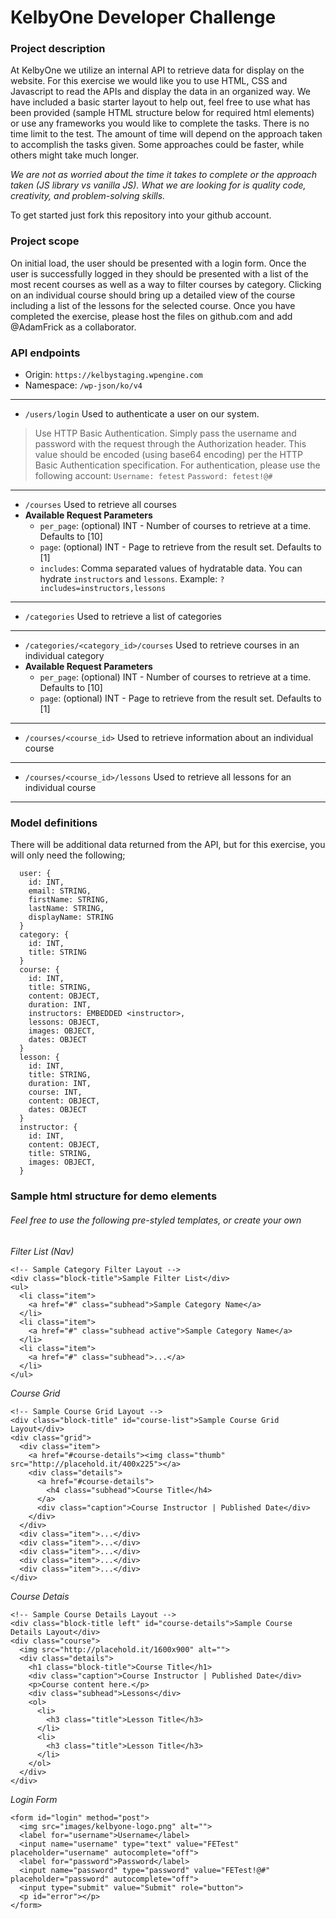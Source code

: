 # KelbyOne Developer Challenge

### Project description
At KelbyOne we utilize an internal API to retrieve data for display on the website. For this exercise we would like you to use HTML, CSS and Javascript to read the APIs and display the data in an organized way. We have included a basic starter layout to help out, feel free to use what has been provided (sample HTML structure below for required html elements) or use any frameworks you would like to complete the tasks.
There is no time limit to the test. The amount of time will depend on the approach taken to accomplish the tasks given. Some approaches could be faster, while others might take much longer. 

*We are not as worried about the time it takes to complete or the approach taken (JS library vs vanilla JS). What we are looking for is quality code, creativity, and problem-solving skills.*

To get started just fork this repository into your github account.

### Project scope
On initial load, the user should be presented with a login form. Once the user is successfully logged in they should be presented with a list of the most recent courses as well as a way to filter courses by category. Clicking on an individual course should bring up a detailed view of the course including a list of the lessons for the selected course.
Once you have completed the exercise, please host the files on github.com and add @AdamFrick as a collaborator.

### API endpoints
 - Origin: `https://kelbystaging.wpengine.com`
 - Namespace: `/wp-json/ko/v4`
 ---
 - `/users/login` Used to authenticate a user on our system.
> Use HTTP Basic Authentication. Simply pass the username and password with the request through the Authorization header. This value should be encoded (using base64 encoding) per the HTTP Basic Authentication specification.
For authentication, please use the following account:
  `Username: fetest`
  `Password: fetest!@#`
---
 - `/courses` Used to retrieve all courses
 - **Available Request Parameters**
   - `per_page`: (optional) INT - Number of courses to retrieve at a time. Defaults to [10]
   - `page`: (optional) INT - Page to retrieve from the result set. Defaults to [1]
   - `includes`: Comma separated values of hydratable data. You can hydrate `instructors` and `lessons`. Example: `?includes=instructors,lessons`
---
 - `/categories` Used to retrieve a list of categories
---
 - `/categories/<category_id>/courses` Used to retrieve courses in an individual category
 - **Available Request Parameters**
   - `per_page`: (optional) INT - Number of courses to retrieve at a time. Defaults to [10]
   - `page`: (optional) INT - Page to retrieve from the result set. Defaults to [1]
---
 - `/courses/<course_id>` Used to retrieve information about an individual course
---
 - `/courses/<course_id>/lessons` Used to retrieve all lessons for an individual course
---
### Model definitions

There will be additional data returned from the API, but for this exercise, you will only need the following;
```
  user: {
    id: INT,
    email: STRING,
    firstName: STRING,
    lastName: STRING,
    displayName: STRING
  }
  category: {
    id: INT,
    title: STRING
  }
  course: {
    id: INT,
    title: STRING,
    content: OBJECT,
    duration: INT,
    instructors: EMBEDDED <instructor>,
    lessons: OBJECT,
    images: OBJECT,
    dates: OBJECT
  }
  lesson: {
    id: INT,
    title: STRING,
    duration: INT,
    course: INT,
    content: OBJECT,
    dates: OBJECT
  }
  instructor: {
    id: INT,
    content: OBJECT,
    title: STRING,
    images: OBJECT,
  }
```

### Sample html structure for demo elements
###### Feel free to use the following pre-styled templates, or create your own
*Filter List (Nav)*
```
<!-- Sample Category Filter Layout -->
<div class="block-title">Sample Filter List</div>
<ul>
  <li class="item">
    <a href="#" class="subhead">Sample Category Name</a>
  </li>
  <li class="item">
    <a href="#" class="subhead active">Sample Category Name</a>
  </li>
  <li class="item">
    <a href="#" class="subhead">...</a>
  </li>
</ul>
```

*Course Grid*
```
<!-- Sample Course Grid Layout -->
<div class="block-title" id="course-list">Sample Course Grid Layout</div>
<div class="grid">
  <div class="item">
    <a href="#course-details"><img class="thumb" src="http://placehold.it/400x225"></a>
    <div class="details">
      <a href="#course-details">
        <h4 class="subhead">Course Title</h4>
      </a>
      <div class="caption">Course Instructor | Published Date</div>
    </div>
  </div>
  <div class="item">...</div>
  <div class="item">...</div>
  <div class="item">...</div>
  <div class="item">...</div>
  <div class="item">...</div>
</div>
```

*Course Detais*
```
<!-- Sample Course Details Layout -->
<div class="block-title left" id="course-details">Sample Course Details Layout</div>
<div class="course">
  <img src="http://placehold.it/1600x900" alt="">
  <div class="details">
    <h1 class="block-title">Course Title</h1>
    <div class="caption">Course Instructor | Published Date</div>
    <p>Course content here.</p>
    <div class="subhead">Lessons</div>
    <ol>
      <li>
        <h3 class="title">Lesson Title</h3>
      </li>
      <li>
        <h3 class="title">Lesson Title</h3>
      </li>
    </ol>
  </div>
</div>
```

*Login Form*
```
<form id="login" method="post">
  <img src="images/kelbyone-logo.png" alt="">
  <label for="username">Username</label>
  <input name="username" type="text" value="FETest" placeholder="username" autocomplete="off">
  <label for="password">Password</label>
  <input name="password" type="password" value="FETest!@#" placeholder="password" autocomplete="off">
  <input type="submit" value="Submit" role="button">
  <p id="error"></p>
</form>
```

